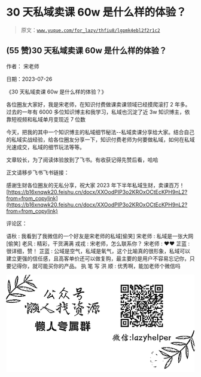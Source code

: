 # 30 天私域卖课 60w 是什么样的体验？

> 原文：[`www.yuque.com/for_lazy/thfiu8/lgpmk4ebl2f2r1c2`](https://www.yuque.com/for_lazy/thfiu8/lgpmk4ebl2f2r1c2)



## (55 赞)30 天私域卖课 60w 是什么样的体验？ 

作者： 宋老师 

日期：2023-07-26 

《30 天私域卖课 60w 是什么样的体验？》 

各位圈友大家好，我是宋老师，在知识付费做课卖课领域已经摸爬滚打 2 年多。过去的一年有 6000 多位知识博主和我学习，私域也沉淀了近 3w 知识博主，依靠短视频和私域单月变现近 7 位数 

今天，把我的其中一个知识博主的私域细节秘法--私域卖课分享给大家。结合自己的私域实战经验，给各位圈友分享一下，知识付费老师为何要做私域，如何在私域光速成交，私域的细节玩法等等。 

文章较长，为了阅读体验放到了飞书。有收获记得先赞后看，哈哈 

正文请移步飞书飞书链接： 

感谢生财各位圈友的无私分享，祝大家 2023 年下半年私域生财，卖课百万！[https://b16xnqwk20.feishu.cn/docx/XXOodPIP3o2KROxOCtEcKPH9nL2?from=from_copylink](https://b16xnqwk20.feishu.cn/docx/XXOodPIP3o2KROxOCtEcKPH9nL2?from=from_copylink) 

评论区： 

语秋 : 我看到了我微信的一个好友是宋老师的私域[偷笑] 宋老师 : 私域是一张大网[偷笑] 老风 : 精彩，干货满满 戎戎 : 宋老师，怎么联系你？ 宋老师 : ❤️❤️ 芷蓝 : 很详细，赞！ 芷蓝 : 公域是空气，私域是氧气，这个比喻真的很形象，私域可以建立更强的信任感，且高客单价还可以做复购，最主要的是用户不容易忘记你，只要记得你，就可能买你的产品。 执 笔 写 洪 顺 : 优秀啊，能加老师个微信吗 

![](img/894d30a529e7c37bcd3392323c99941c.png)  